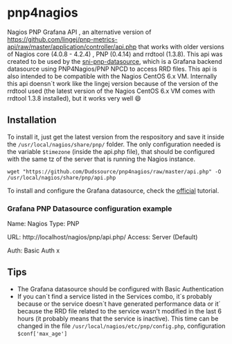 # pnp4nagios
 Nagios PNP Grafana API , an alternative version of https://github.com/lingej/pnp-metrics-api/raw/master/application/controller/api.php that works with older versions of Nagios core (4.0.8 - 4.2.4) , PNP (0.4.14) and rrdtool (1.3.8).
 This api was created to be used by the [sni-pnp-datasource](https://grafana.com/plugins/sni-pnp-datasource), which is a Grafana backend datasource using PNP4Nagios/PNP NPCD to access RRD files.
 This api is also intended to be compatible with the Nagios CentOS 6.x VM.
 Internally this api doensn´t work like the lingej version because of the version of the rrdtool used (the latest version of the Nagios CentOS 6.x VM comes with rrdtool 1.3.8 installed), but it works very well :smile:


## Installation

 To install it, just get the latest version from the respository and save it inside the `/usr/local/nagios/share/pnp/` folder. The only configuration needed is the variable `$timezone` (inside the api.php file), that should be configured with the same tz of the server that is running the Nagios instance.

`wget "https://github.com/Dudssource/pnp4nagios/raw/master/api.php" -O /usr/local/nagios/share/pnp/api.php`

To install and configure the Grafana datasource, check the [official](https://grafana.com/plugins/sni-pnp-datasource/installation) tutorial.

### Grafana PNP Datasource configuration example

Name: Nagios
Type: PNP

URL: http://localhost/nagios/pnp/api.php/
Access: Server (Default)

Auth: Basic Auth x


## Tips
- The Grafana datasource should be configured with Basic Authentication
- If you can´t find a service listed in the Services combo, it´s probably because or the service doesn´t have generated performance data or it´ because the RRD file related to the service wasn't modified in the last 6 hours (it probably means that the service is inactive). This time can be changed in the file `/usr/local/nagios/etc/pnp/config.php`, configuration `$conf['max_age']`
